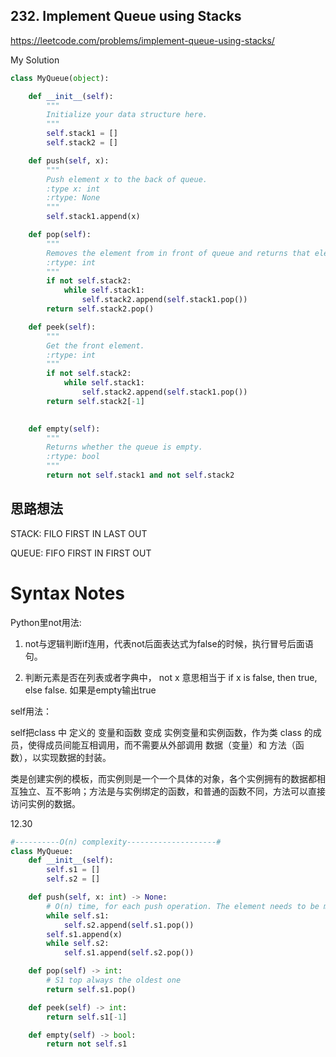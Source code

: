 ## 232. Implement Queue using Stacks

https://leetcode.com/problems/implement-queue-using-stacks/

My Solution

```python
class MyQueue(object):

    def __init__(self):
        """
        Initialize your data structure here.
        """
        self.stack1 = []
        self.stack2 = []

    def push(self, x):
        """
        Push element x to the back of queue.
        :type x: int
        :rtype: None
        """
        self.stack1.append(x)

    def pop(self):
        """
        Removes the element from in front of queue and returns that element.
        :rtype: int
        """
        if not self.stack2:
            while self.stack1:
                self.stack2.append(self.stack1.pop())
        return self.stack2.pop()

    def peek(self):
        """
        Get the front element.
        :rtype: int
        """
        if not self.stack2:
            while self.stack1:
                self.stack2.append(self.stack1.pop())
        return self.stack2[-1]
        

    def empty(self):
        """
        Returns whether the queue is empty.
        :rtype: bool
        """
        return not self.stack1 and not self.stack2
```

## 思路想法
STACK: FILO FIRST IN LAST OUT

QUEUE: FIFO FIRST IN FIRST OUT

# Syntax Notes
Python里not用法:

1. not与逻辑判断if连用，代表not后面表达式为false的时候，执行冒号后面语句。

2. 判断元素是否在列表或者字典中， not x 意思相当于 if x is false, then true, else false. 如果是empty输出true

self用法：

self把class 中 定义的 变量和函数 变成 实例变量和实例函数，作为类 class 的成员，使得成员间能互相调用，而不需要从外部调用 数据（变量）和 方法（函数），以实现数据的封装。

类是创建实例的模板，而实例则是一个一个具体的对象，各个实例拥有的数据都相互独立、互不影响；方法是与实例绑定的函数，和普通的函数不同，方法可以直接访问实例的数据。

12.30

```python
#----------O(n) complexity--------------------#
class MyQueue:
    def __init__(self):
        self.s1 = []
        self.s2 = []

    def push(self, x: int) -> None:
        # O(n) time, for each push operation. The element needs to be moved between s1 and s2.ArithmeticError
        while self.s1:
            self.s2.append(self.s1.pop())
        self.s1.append(x)
        while self.s2:
            self.s1.append(self.s2.pop())

    def pop(self) -> int:
        # S1 top always the oldest one
        return self.s1.pop()

    def peek(self) -> int:
        return self.s1[-1]

    def empty(self) -> bool:
        return not self.s1
```

